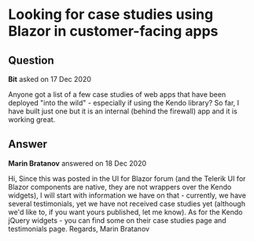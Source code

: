 # Looking for case studies using Blazor in customer-facing apps

## Question

**Bit** asked on 17 Dec 2020

Anyone got a list of a few case studies of web apps that have been deployed "into the wild" - especially if using the Kendo library? So far, I have built just one but it is an internal (behind the firewall) app and it is working great.

## Answer

**Marin Bratanov** answered on 18 Dec 2020

Hi, Since this was posted in the UI for Blazor forum (and the Telerik UI for Blazor components are native, they are not wrappers over the Kendo widgets), I will start with information we have on that - currently, we have several testimonials, yet we have not received case studies yet (although we'd like to, if you want yours published, let me know). As for the Kendo jQuery widgets - you can find some on their case studies page and testimonials page. Regards, Marin Bratanov
